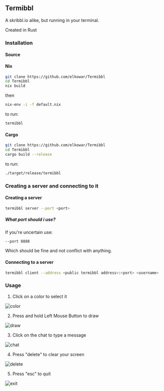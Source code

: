 ## Termibbl

A skribbl.io alike, but running in your terminal.

Created in Rust

### Installation

#### Source

#### Nix
```sh
git clone https://github.com/elkowar/Termibbl
cd Termibbl
nix build
```
then
```sh
nix-env -i -f default.nix
```
to run:
```sh
termibbl
```
#### Cargo

```sh
git clone https://github.com/elkowar/Termibbl
cd Termibbl
cargo build --release
```
to run:
```sh
./target/release/termibbl
```
### Creating a server and connecting to it

#### Creating a server
```sh
termibbl server --port <port>
```
##### What port should i use?
If you're uncertain use:
```sh
--port 8888
```
Which should be fine and not conflict with anything.

#### Connecting to a server

```sh
termibbl client --address <public termibbl address>:<port> <username>
```

### Usage

1. Click on a color to select it

![color](/images/color.gif)

2. Press and hold Left Mouse Button to draw

![draw](/images/draw.gif)

3. Click on the chat to type a message

![chat](/images/chat.gif)

4. Press "delete" to clear your screen

![delete](/images/delete.gif)

5. Press "esc" to quit

![exit](/images/exit.gif)
